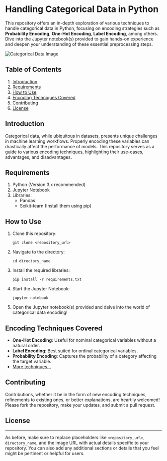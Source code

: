 

# Handling Categorical Data in Python

This repository offers an in-depth exploration of various techniques to handle categorical data in Python, focusing on encoding strategies such as **Probability Encoding**, **One-Hot Encoding**, **Label Encoding**, among others. Dive into the Jupyter notebook(s) provided to gain hands-on experience and deepen your understanding of these essential preprocessing steps.

![Categorical Data Image](URL_to_an_image_if_you_have_one)

## Table of Contents
1. [Introduction](#introduction)
2. [Requirements](#requirements)
3. [How to Use](#how-to-use)
4. [Encoding Techniques Covered](#encoding-techniques-covered)
5. [Contributing](#contributing)
6. [License](#license)

## Introduction

Categorical data, while ubiquitous in datasets, presents unique challenges in machine learning workflows. Properly encoding these variables can drastically affect the performance of models. This repository serves as a guide to various encoding techniques, highlighting their use-cases, advantages, and disadvantages.

## Requirements

1. Python (Version 3.x recommended)
2. Jupyter Notebook
3. Libraries:
   - Pandas
   - Scikit-learn
   (Install them using pip)

## How to Use

1. Clone this repository:
   ```
   git clone <repository_url>
   ```

2. Navigate to the directory:
   ```
   cd directory_name
   ```

3. Install the required libraries:
   ```
   pip install -r requirements.txt
   ```

4. Start the Jupyter Notebook:
   ```
   jupyter notebook
   ```

5. Open the Jupyter notebook(s) provided and delve into the world of categorical data encoding!

## Encoding Techniques Covered

- **One-Hot Encoding**: Useful for nominal categorical variables without a natural order.
- **Label Encoding**: Best suited for ordinal categorical variables.
- **Probability Encoding**: Captures the probability of a category affecting the target variable.
- [More techniques...](Link_to_the_notebook)

## Contributing

Contributions, whether it be in the form of new encoding techniques, refinements to existing ones, or better explanations, are heartily welcomed! Please fork the repository, make your updates, and submit a pull request.

## License


---

As before, make sure to replace placeholders like `<repository_url>`, `directory_name`, and the image URL with actual details specific to your repository. You can also add any additional sections or details that you feel might be pertinent or helpful for users.
